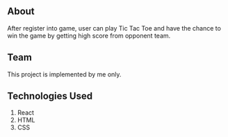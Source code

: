 ## About

After register into game, user can play Tic Tac Toe and have the chance to win the game by getting high score from opponent team.


## Team

This project is implemented by me only.


## Technologies Used

1. React
2. HTML
3. CSS
